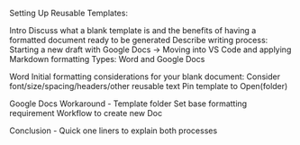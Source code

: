 Setting Up Reusable Templates:

Intro
Discuss what a blank template is and the benefits of having a formatted document ready to be generated
Describe writing process:
Starting a new draft with Google Docs -> Moving into VS Code and applying Markdown formatting
Types: Word and Google Docs

Word
Initial formatting considerations for your blank document:
Consider font/size/spacing/headers/other reusable text
Pin template to Open(folder)

Google Docs
Workaround - Template folder
Set base formatting requirement
Workflow to create new Doc

Conclusion - Quick one liners to explain both processes 

